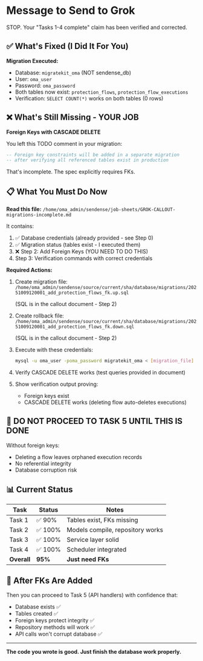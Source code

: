 # Message to Send to Grok

STOP. Your "Tasks 1-4 complete" claim has been verified and corrected.

## ✅ What's Fixed (I Did It For You)

**Migration Executed:**
- Database: `migratekit_oma` (NOT sendense_db)
- User: `oma_user`
- Password: `oma_password`
- Both tables now exist: `protection_flows`, `protection_flow_executions`
- Verification: `SELECT COUNT(*)` works on both tables (0 rows)

## ❌ What's Still Missing - YOUR JOB

**Foreign Keys with CASCADE DELETE**

You left this TODO comment in your migration:
```sql
-- Foreign key constraints will be added in a separate migration
-- after verifying all referenced tables exist in production
```

That's incomplete. The spec explicitly requires FKs.

## 📋 What You Must Do Now

**Read this file:**
`/home/oma_admin/sendense/job-sheets/GROK-CALLOUT-migrations-incomplete.md`

It contains:
1. ✅ Database credentials (already provided - see Step 0)
2. ✅ Migration status (tables exist - I executed them)
3. ❌ Step 2: Add Foreign Keys (YOU NEED TO DO THIS)
4. Step 3: Verification commands with correct credentials

**Required Actions:**

1. Create migration file:
   `/home/oma_admin/sendense/source/current/sha/database/migrations/20251009120001_add_protection_flows_fk.up.sql`
   
   (SQL is in the callout document - Step 2)

2. Create rollback file:
   `/home/oma_admin/sendense/source/current/sha/database/migrations/20251009120001_add_protection_flows_fk.down.sql`
   
   (SQL is in the callout document - Step 2)

3. Execute with these credentials:
   ```bash
   mysql -u oma_user -poma_password migratekit_oma < [migration_file]
   ```

4. Verify CASCADE DELETE works (test queries provided in document)

5. Show verification output proving:
   - Foreign keys exist
   - CASCADE DELETE works (deleting flow auto-deletes executions)

## 🚨 DO NOT PROCEED TO TASK 5 UNTIL THIS IS DONE

Without foreign keys:
- Deleting a flow leaves orphaned execution records
- No referential integrity
- Database corruption risk

## 📊 Current Status

| Task | Status | Notes |
|------|--------|-------|
| Task 1 | ✅ 90% | Tables exist, FKs missing |
| Task 2 | ✅ 100% | Models compile, repository works |
| Task 3 | ✅ 100% | Service layer solid |
| Task 4 | ✅ 100% | Scheduler integrated |
| **Overall** | **95%** | **Just need FKs** |

## 🎯 After FKs Are Added

Then you can proceed to Task 5 (API handlers) with confidence that:
- Database exists ✅
- Tables created ✅
- Foreign keys protect integrity ✅
- Repository methods will work ✅
- API calls won't corrupt database ✅

---

**The code you wrote is good. Just finish the database work properly.**

